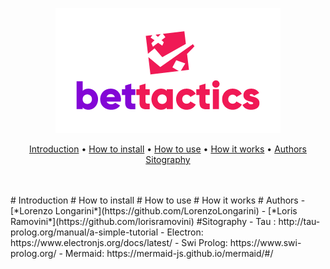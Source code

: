 <div>
<p align="center">
<img src="https://github.com/LorenzoLongarini/BetTactics/blob/main/BetTacticsLogo.png">
</p>
<p align="center">
<a href="#Introduction">Introduction</a>&nbsp•
<a href="#How to install">How to install</a>&nbsp•
<a href="#How to use">How to use</a>&nbsp•
<a href="#How it works">How it works</a>&nbsp•
<a href="#Authors">Authors</a>
<a href="#Sitography">Sitography</a>
</p>
<br>
<br>
</div>
# Introduction
# How to install
# How to use
# How it works
# Authors
- [*Lorenzo Longarini*](https://github.com/LorenzoLongarini)
- [*Loris Ramovini*](https://github.com/lorisramovini)
#Sitography
- Tau : http://tau-prolog.org/manual/a-simple-tutorial
- Electron: https://www.electronjs.org/docs/latest/
- Swi Prolog: https://www.swi-prolog.org/
- Mermaid: https://mermaid-js.github.io/mermaid/#/
